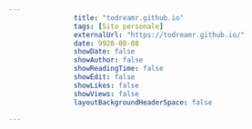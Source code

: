 ---
                title: "todreamr.github.io"
                tags: [Sito personale]
                externalUrl: "https://todreamr.github.io/"
                date: 9928-08-08
                showDate: false
                showAuthor: false
                showReadingTime: false
                showEdit: false
                showLikes: false
                showViews: false
                layoutBackgroundHeaderSpace: false
                ---


